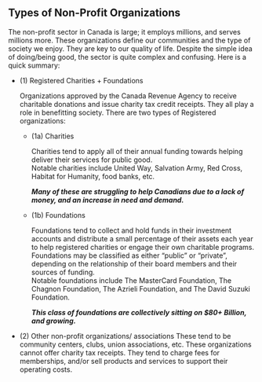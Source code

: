 ## Types of Non-Profit Organizations

The non-profit sector in Canada is large; it employs millions, and serves millions more. These organizations define our communities and the type of society we enjoy. They are key to our quality of life. Despite the simple idea of doing/being good, the sector is quite complex and confusing. Here is a quick summary:

* (1)  Registered Charities + Foundations 
    
    Organizations approved by the Canada Revenue Agency to receive charitable donations and issue charity tax credit receipts. They all play a role in benefitting society. There are two types of Registered organizations:
    * (1a) Charities

        Charities tend to apply all of their annual funding towards helping deliver their services for public good.<br>
        Notable charities include United Way, Salvation Army, Red Cross, Habitat for Humanity, food banks, etc.

        <em>**Many of these are struggling to help Canadians due to a lack of money, and an increase in need and demand.**</em>

    * (1b)  Foundations

        Foundations tend to collect and hold funds in their investment accounts and distribute a small percentage of their assets each year to help registered charities or engage their own charitable programs. Foundations may be classified as either “public” or “private”, depending on the relationship of their board members and their sources of funding.<br>
        Notable foundations include The MasterCard Foundation, The Chagnon Foundation, The Azrieli Foundation, and The David Suzuki Foundation.
        
        <em>**This class of  foundations are collectively sitting on $80+ Billion, and growing.**</em> 

* (2) Other non-profit organizations/ associations 
These tend to be community centers, clubs, union associations, etc. These organizations cannot offer charity tax receipts. They tend to charge fees for memberships, and/or sell products and services to support their operating costs.